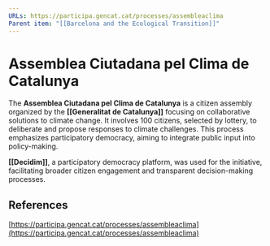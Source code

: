 ```yaml
---
URLs: https://participa.gencat.cat/processes/assembleaclima
Parent item: "[[Barcelona and the Ecological Transition]]"
---
```

# Assemblea Ciutadana pel Clima de Catalunya

The **Assemblea Ciutadana pel Clima de Catalunya** is a citizen assembly organized by the **[[Generalitat de Catalunya]]** focusing on collaborative solutions to climate change. It involves 100 citizens, selected by lottery, to deliberate and propose responses to climate challenges. This process emphasizes participatory democracy, aiming to integrate public input into policy-making.

**[[Decidim]]**, a participatory democracy platform, was used for the initiative, facilitating broader citizen engagement and transparent decision-making processes.

## References

[https://participa.gencat.cat/processes/assembleaclima](https://participa.gencat.cat/processes/assembleaclima)